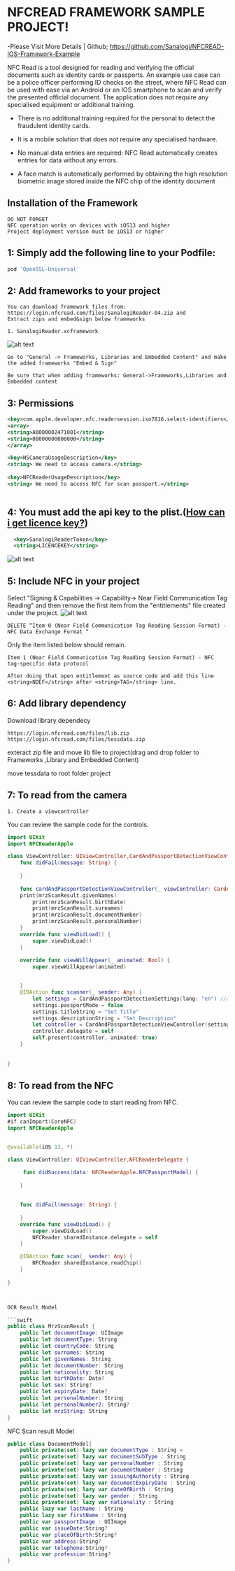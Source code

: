 # NFCREAD FRAMEWORK SAMPLE PROJECT!
-Please Visit More Details | Github; https://github.com/Sanalogi/NFCREAD-IOS-Framework-Example

NFC Read is a tool designed for reading and verifying the official documents such as identity cards or passports. An example use case can be a police officer performing ID checks on the street, where NFC Read can be used with ease via an Android or an IOS smartphone to scan and verify the presented official document. The application does not require any specialised equipment or additional training.

- There is no additional training required for the personal to detect the fraudulent identity cards.

- It is a mobile solution that does not require any specialised hardware.

- No manual data entries are required: NFC Read automatically creates entries for data without any errors.

- A face match is automatically performed by obtaining the high resolution biometric image stored inside the NFC chip of the identity document

## Installation of the Framework

```
DO NOT FORGET
NFC operation works on devices with iOS13 and higher
Project deployment version must be iOS13 or higher
```


## 1: Simply add the following line to your Podfile:

```ruby
pod 'OpenSSL-Universal'
```

## 2: Add frameworks to your project

```
You can download framework files from: https://login.nfcread.com/files/SanalogiReader-04.zip and 
Extract zips and embed&sign below frameworks

1. SanalogiReader.xcframework 

```
![alt text](https://github.com/abbasamini/Sample-App-For-SDK/blob/main/Image/Screen%20Shot%202023-04-06%20at%201.30.42%20AM.png?raw=true)

```
Go to "General -> Frameworks, Libraries and Embedded Content" and make the added frameworks "Embed & Sign"

Be sure that when adding frameworks: General->Frameworks,Libraries and Embedded content
```


## 3: Permissions

```xml
<key>com.apple.developer.nfc.readersession.iso7816.select-identifiers</key>
<array>
<string>A0000002471001</string>
<string>00000000000000</string>
</array>

<key>NSCameraUsageDescription</key>
<string> We need to access camera.</string>
	
<key>NFCReaderUsageDescription</key>
<string> We need to access NFC for scan passport.</string>
 
```
## 4: You must add the api key to the plist.([How can i get licence key?](https://nfcread.com))

```xml
  <key>SanalogiReaderToken</key>
  <string>LICENCEKEY</string>
```
![alt text](https://github.com/abbasamini/Sample-App-For-SDK/blob/main/Image/Screen%20Shot%202023-04-06%20at%201.30.18%20AM.png?raw=true)
## 5: Include NFC in your project
Select "Signing & Capabilities -> Capability-> Near Field Communication Tag Reading" and then remove the first item from the "entitlements" file created under the project.
![alt text](https://github.com/abbasamini/Sample-App-For-SDK/blob/main/Image/Screen%20Shot%202023-04-06%20at%201.30.28%20AM.png?raw=true)
```
DELETE “Item 0 (Near Field Communication Tag Reading Session Format) - NFC Data Exchange Format “
```
Only the item listed below should remain.
```
Item 1 (Near Field Communication Tag Reading Session Format) - NFC tag-specific data protocol

After doing that open entitlement as source code and add this line <string>NDEF</string> after <string>TAG</string> line.
```
## 6: Add library dependency

Download library dependecy

```
https://login.nfcread.com/files/lib.zip
https://login.nfcread.com/files/tessdata.zip
```

exteract zip file and move lib file to project(drag and drop folder to Frameworks ,Library and Embedded Content)


move tessdata to root folder project


## 7: To read from the camera

```
1. Create a viewcontroller

```
You can review the sample code for the controls.
```swift
import UIKit
import NFCReaderApple

class ViewController: UIViewController,CardAndPassportDetectionViewControllerDelegate {
    func didFail(message: String) {
        
    }
    
    func cardAndPassportDetectionViewController(_ viewController: CardAndPassportDetectionViewController, didDetectCard mrzScanResult: MrzScanResult, withSettings settings: CardAndPassportDetectionSettings) {
 	print(mrzScanResult.givenNames)
        print(mrzScanResult.birthDate)
        print(mrzScanResult.surnames)
        print(mrzScanResult.documentNumber)
        print(mrzScanResult.personalNumber)
	}
    override func viewDidLoad() {
        super.viewDidLoad()
    }
    
    override func viewWillAppear(_ animated: Bool) {
        super.viewWillAppear(animated)


    }
    @IBAction func scanner(_ sender: Any) {
        let settings = CardAndPassportDetectionSettings(lang: "en") //default tr
        settings.passportMode = false
        settings.titleString = "Set Title"
        settings.descriptionString = "Set Description"
        let controller = CardAndPassportDetectionViewController(settings: settings)
        controller.delegate = self
        self.present(controller, animated: true)
    }
    
     
}

```
## 8: To read from the NFC

You can review the sample code to start reading from NFC.

```swift
import UIKit
#if canImport(CoreNFC)
import NFCReaderApple


@available(iOS 13, *)

class ViewController: UIViewController,NFCReaderDelegate {

     func didSuccess(data: NFCReaderApple.NFCPassportModel) {
       
    }
    
    
    func didFail(message: String) {
    
    }
    override func viewDidLoad() {
        super.viewDidLoad()
        NFCReader.sharedInstance.delegate = self
    }

    @IBAction func scan(_ sender: Any) {
        NFCReader.sharedInstance.readChip()
    }
    
}



OCR Result Model

```swift
public class MrzScanResult {
    public let documentImage: UIImage
    public let documentType: String
    public let countryCode: String
    public let surnames: String
    public let givenNames: String
    public let documentNumber: String
    public let nationality: String
    public let birthDate: Date?
    public let sex: String?
    public let expiryDate: Date?
    public let personalNumber: String
    public let personalNumber2: String?
    public let mrzString: String
}
```
NFC Scan result Model
```swift
public class DocumentModel{
    public private(set) lazy var documentType : String =
    public private(set) lazy var documentSubType : String
    public private(set) lazy var personalNumber : String
    public private(set) lazy var documentNumber : String
    public private(set) lazy var issuingAuthority : String
    public private(set) lazy var documentExpiryDate : String
    public private(set) lazy var dateOfBirth : String
    public private(set) lazy var gender : String
    public private(set) lazy var nationality : String
    public lazy var lastName : String
    public lazy var firstName : String
    public var passportImage : UIImage
    public var issueDate:String?
    public var placeOfBirth:String?
    public var address:String?    
    public var telephone:String? 
    public var profession:String? 
}
```
